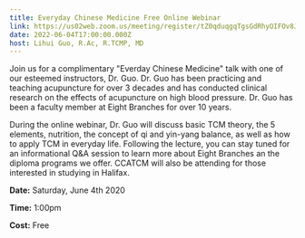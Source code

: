 ```yaml
---
title: Everyday Chinese Medicine Free Online Webinar
link: https://us02web.zoom.us/meeting/register/tZ0qduqgqTgsGdRhyOIFOv8JGFIqrrVT3s_N
date: 2022-06-04T17:00:00.000Z
host: Lihui Guo, R.Ac, R.TCMP, MD
---
```

Join us for a complimentary "Everday Chinese Medicine" talk with one of our esteemed instructors, Dr. Guo. Dr. Guo has been practicing and teaching acupuncture for over 3 decades and has conducted clinical research on the effects of acupuncture on high blood pressure. Dr. Guo has been a faculty member at Eight Branches for over 10 years.



During the online webinar, Dr. Guo will discuss basic TCM theory, the 5 elements, nutrition, the concept of qi and yin-yang balance, as well as how to apply TCM in everyday life. Following the lecture, you can stay tuned for an informational Q&A session to learn more about Eight Branches an the diploma programs we offer. CCATCM will also be attending for those interested in studying in Halifax.



**Date:** Saturday, June 4th 2020 

**Time:** 1:00pm

**Cost:** Free